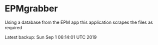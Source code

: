 # EPMgrabber
Using a database from the EPM app this application scrapes the files as required


Latest backup: Sun Sep 1 06:14:01 UTC 2019
